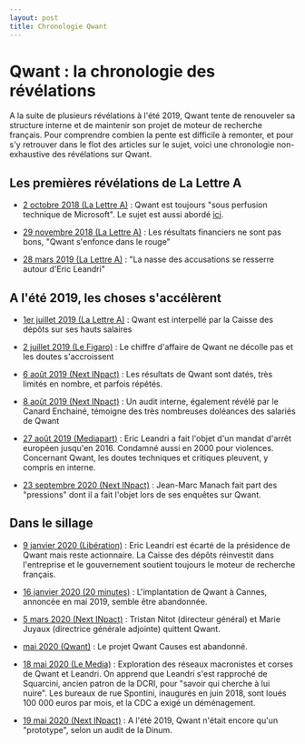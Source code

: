 ```yaml
---
layout: post
title: Chronologie Qwant
---
```


# Qwant : la chronologie des révélations

A la suite de plusieurs révélations à l'été 2019, Qwant tente de renouveler sa structure interne et de maintenir son projet de moteur de recherche français. Pour comprendre combien la pente est difficile à remonter, et pour s'y retrouver dans le flot des articles sur le sujet, voici une chronologie non-exhaustive des révélations sur Qwant.

## Les premières révélations de La Lettre A

- [2 octobre 2018 (La Lettre A)](https://www.lalettrea.fr/entreprises_tech-et-telecoms/2018/10/02/qwant--le-moteur-franco-europeen-sous-perfusion-technique-de-microsoft,108326149-evl) : Qwant est toujours "sous perfusion technique de Microsoft". Le sujet est aussi abordé [ici](https://www.lalettrea.fr/entreprises_tech-et-telecoms/2018/10/29/qwant--comment-eric-leandri-fait-de-la-lutte-anti-google-un-business,108329761-ge0).

- [29 novembre 2018 (La Lettre A)](https://www.lalettrea.fr/entreprises_tech-et-telecoms/2018/11/29/qwant-s-enfonce-dans-le-rouge,108334540-ar1) : Les résultats financiers ne sont pas bons, "Qwant s'enfonce dans le rouge"

- [28 mars 2019 (La Lettre A)](https://www.lalettrea.fr/entreprises_tech-et-telecoms/2019/03/28/qwant--la-nasse-des-accusations-se-resserre-autour-d-eric-leandri,108351093-evl) : "La nasse des accusations se resserre autour d'Eric Leandri"


## A l'été 2019, les choses s'accélèrent

- [1er juillet 2019 (La Lettre A)](https://www.lalettrea.fr/entreprises_tech-et-telecoms/2019/07/01/qwant-interpelle-sur-ses-hauts-salaires-par-la-caisse-des-depots,108363469-ge0) : Qwant est interpellé par la Caisse des dépôts sur ses hauts salaires

- [2 juillet 2019 (Le Figaro)](https://www.lefigaro.fr/secteur/high-tech/qwant-enquete-sur-le-francais-qui-revait-de-s-attaquer-a-google-20190702) : Le chiffre d'affaire de Qwant ne décolle pas et les doutes s'accroissent

- [6 août 2019 (Next INpact)](https://www.nextinpact.com/news/108113-qwant-resultats-dates-limites-mais-repetes.htm) : Les résultats de Qwant sont datés, très limités en nombre, et parfois répétés.

- [8 août 2019 (Next INpact)](https://www.nextinpact.com/news/108123-le-cahier-doleances-salaries-qwant.htm) : Un audit interne, également révélé par le Canard Enchainé, témoigne des très nombreuses doléances des salariés de Qwant

- [27 août 2019 (Mediapart)](https://www.mediapart.fr/journal/economie/270819/qwant-les-parts-d-ombre-d-un-moteur-de-recherche-strategique?page_article=1) : Eric Leandri a fait l'objet d'un mandat d'arrêt européen jusqu'en 2016. Condamné aussi en 2000 pour violences. Concernant Qwant, les doutes techniques et critiques pleuvent, y compris en interne.

- [23 septembre 2020 (Next INpact)](https://www.nextinpact.com/news/108195-qwant-en-finir-avec-omerta.htm) : Jean-Marc Manach fait part des "pressions" dont il a fait l'objet lors de ses enquêtes sur Qwant.


## Dans le sillage

- [9 janvier 2020 (Libération)](https://www.liberation.fr/france/2020/01/09/qwant-va-changer-de-tete-et-s-installer-dans-l-administration_1772049) : Eric Leandri est écarté de la présidence de Qwant mais reste actionnaire. La Caisse des dépôts réinvestit dans l'entreprise et le gouvernement soutient toujours le moteur de recherche français. 

- [16 janvier 2020 (20 minutes)](https://www.20minutes.fr/arts-stars/web/2696411-20200116-cannes-projet-qwant-tombe-moment-eau-mairie-reste-ouverte) : L'implantation de Qwant à Cannes, annoncée en mai 2019, semble être abandonnée.

- [5 mars 2020 (Next INpact)](https://www.nextinpact.com/news/108758-marie-juyauxdirectrice-generale-adjointe-qwant-quitte-egalement-societe.htm) : Tristan Nitot (directeur général) et Marie Juyaux (directrice générale adjointe) quittent Qwant. 

- [mai 2020 (Qwant)](https://www.qwant.com/causes) : Le projet Qwant Causes est abandonné.

- [18 mai 2020 (Le Media)](https://www.lemediatv.fr/articles/enquetes/revelations-qwant-boulet-detat-z-DwVYPzQymrJjlldr8t4g) : Exploration des réseaux macronistes et corses de Qwant et Leandri. On apprend que Leandri s'est rapproché de Squarcini, ancien patron de la DCRI, pour "savoir qui cherche à lui nuire". Les bureaux de rue Spontini, inaugurés en juin 2018, sont loués 100 000 euros par mois, et la CDC a exigé un déménagement.

- [19 mai 2020 (Next INpact)](https://www.nextinpact.com/news/108986-six-ans-apres-son-lancement-qwant-netait-quun-prototype-selon-dinum.htm) : A l'été 2019, Qwant n'était encore qu'un "prototype", selon un audit de la Dinum.